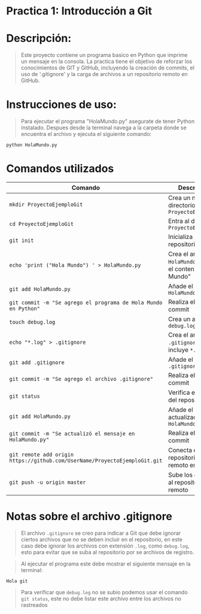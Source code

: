 # Practica 1: Introducción a Git

# Descripción:
> Este proyecto contiene un programa basico en Python que imprime un mensaje en la consola. La practica tiene el objetivo de reforzar los conocimientos de GIT y GitHub, incluyendo la creación de commits, el uso de '.gitignore' y la carga de archivos a un repositorio remoto en GitHub.

# Instrucciones de uso:

> Para ejecutar el programa "HolaMundo.py" asegurate de tener Python instalado. Despues desde la terminal navega a la carpeta donde se encuentra el archivo y ejecuta el siguiente comando:

```
python HolaMundo.py

```

# Comandos utilizados

| Comando | Descripción |
| --- | --- |
| `mkdir ProyectoEjemploGit` | Crea un nuevo directorio llamado `ProyectoEjemploGit` |
| `cd ProyectoEjemploGit` | Entra al directorio `ProyectoEjemploGit` |
| `git init` | Inicializa un nuevo repositorio Git |
| `echo 'print ("Hola Mundo") ' > HolaMundo.py` | Crea el archivo `HolaMundo.py` con el contenido "Hola Mundo" |
| `git add HolaMundo.py` | Añade el archivo `HolaMundo.py` |
| `git commit -m "Se agrego el programa de Hola Mundo en Python"` | Realiza el primer commit |
| `touch debug.log` | Crea un archivo `debug.log` |
| `echo "*.log" > .gitignore` | Crea el archivo `.gitignore` e incluye  `*.log` |
| `git add .gitignore` | Añade el archivo `.gitignore` |
| `git commit -m "Se agrego el archivo .gitignore"` | Realiza el segundo commit |
| `git status` | Verifica el estado del repositorio |
| `git add HolaMundo.py` | Añade el archivo actualizado `HolaMundo.py` |
| `git commit -m "Se actualizó el mensaje en HolaMundo.py"` | Realiza el tercer commit |
| `git remote add origin https://github.com/UserName/ProyectoEjemploGit.git` | Conecta el repositorio local al remoto en GitHub |
| `git push -u origin master` | Sube los cambios al repositorio remoto |

# Notas sobre el archivo .gitignore

> El archivo `.gitignore` se creo para indicar a Git que debe ignorar ciertos archivos que no se deben incluir en el repositorio, en este caso debe ignorar los archivos con extensión `.log`, como `debug.log`, esto para evitar que se suba al repositorio por se archivos de registro.

> Al ejecutar el programa este debe mostrar el siguiente mensaje en la terminal:

```
Hola git

```
> Para verificar que `debug.log` no se subio podemos usar el comando `git status`, este no debe listar este archivo entre los archivos no rastreados